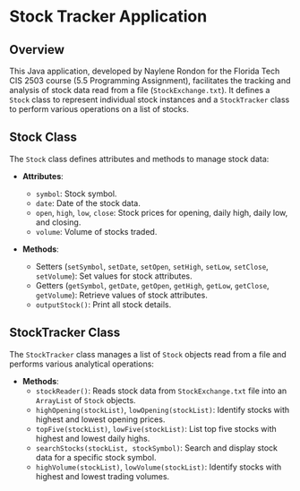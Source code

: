 # Stock Tracker Application

## Overview

This Java application, developed by Naylene Rondon for the Florida Tech CIS 2503 course (5.5 Programming Assignment), facilitates the tracking and analysis of stock data read from a file (`StockExchange.txt`). It defines a `Stock` class to represent individual stock instances and a `StockTracker` class to perform various operations on a list of stocks.

## Stock Class

The `Stock` class defines attributes and methods to manage stock data:

- **Attributes**:
  - `symbol`: Stock symbol.
  - `date`: Date of the stock data.
  - `open`, `high`, `low`, `close`: Stock prices for opening, daily high, daily low, and closing.
  - `volume`: Volume of stocks traded.

- **Methods**:
  - Setters (`setSymbol`, `setDate`, `setOpen`, `setHigh`, `setLow`, `setClose`, `setVolume`): Set values for stock attributes.
  - Getters (`getSymbol`, `getDate`, `getOpen`, `getHigh`, `getLow`, `getClose`, `getVolume`): Retrieve values of stock attributes.
  - `outputStock()`: Print all stock details.

## StockTracker Class

The `StockTracker` class manages a list of `Stock` objects read from a file and performs various analytical operations:

- **Methods**:
  - `stockReader()`: Reads stock data from `StockExchange.txt` file into an `ArrayList` of `Stock` objects.
  - `highOpening(stockList)`, `lowOpening(stockList)`: Identify stocks with highest and lowest opening prices.
  - `topFive(stockList)`, `lowFive(stockList)`: List top five stocks with highest and lowest daily highs.
  - `searchStocks(stockList, stockSymbol)`: Search and display stock data for a specific stock symbol.
  - `highVolume(stockList)`, `lowVolume(stockList)`: Identify stocks with highest and lowest trading volumes.
